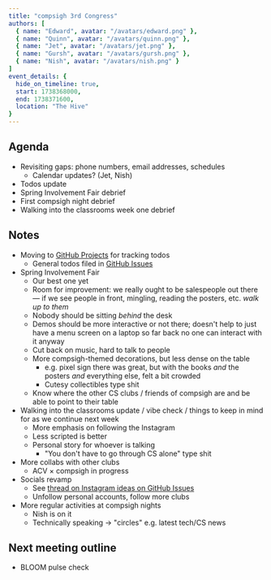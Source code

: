 ```yaml
---
title: "compsigh 3rd Congress"
authors: [
  { name: "Edward", avatar: "/avatars/edward.png" },
  { name: "Quinn", avatar: "/avatars/quinn.png" },
  { name: "Jet", avatar: "/avatars/jet.png" },
  { name: "Gursh", avatar: "/avatars/gursh.png" },
  { name: "Nish", avatar: "/avatars/nish.png" }
]
event_details: {
  hide_on_timeline: true,
  start: 1738368000,
  end: 1738371600,
  location: "The Hive"
}
---
```


## Agenda

- Revisiting gaps: phone numbers, email addresses, schedules
  - Calendar updates? (Jet, Nish)
- Todos update
- Spring Involvement Fair debrief
- First compsigh night debrief
- Walking into the classrooms week one debrief

## Notes

- Moving to [GitHub Projects](https://github.com/orgs/compsigh/projects/3) for tracking todos
  - General todos filed in [GitHub Issues](https://github.com/compsigh/compsigh/issues)
- Spring Involvement Fair
  - Our best one yet
  - Room for improvement: we really ought to be salespeople out there — if we see people in front, mingling, reading the posters, etc. *walk up to them*
  - Nobody should be sitting *behind* the desk
  - Demos should be more interactive or not there; doesn't help to just have a menu screen on a laptop so far back no one can interact with it anyway
  - Cut back on music, hard to talk to people
  - More compsigh-themed decorations, but less dense on the table
    - e.g. pixel sign there was great, but with the books *and* the posters *and* everything else, felt a bit crowded
    - Cutesy collectibles type shit
  - Know where the other CS clubs / friends of compsigh are and be able to point to their table
- Walking into the classrooms update / vibe check / things to keep in mind for as we continue next week
  - More emphasis on following the Instagram
  - Less scripted is better
  - Personal story for whoever is talking
    - "You don't have to go through CS alone" type shit
- More collabs with other clubs
  - ACV × compsigh in progress
- Socials revamp
  - See [thread on Instagram ideas on GitHub Issues](https://github.com/compsigh/compsigh/issues/12)
  - Unfollow personal accounts, follow more clubs
- More regular activities at compsigh nights
  - Nish is on it
  - Technically speaking → "circles" e.g. latest tech/CS news

## Next meeting outline

- BLOOM pulse check
